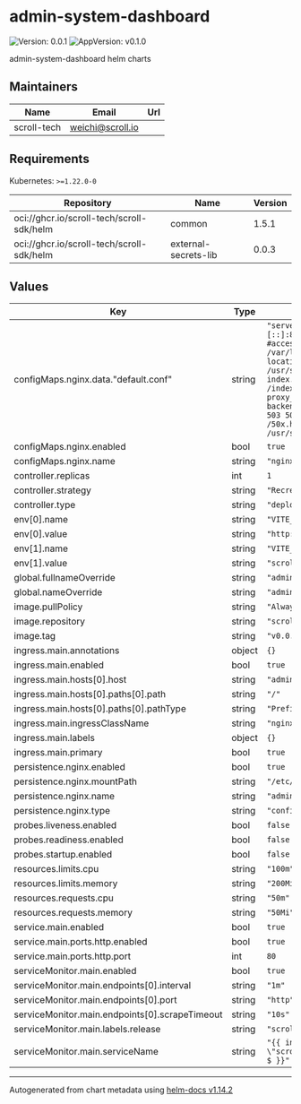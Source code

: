 # admin-system-dashboard

![Version: 0.0.1](https://img.shields.io/badge/Version-0.0.1-informational?style=flat-square) ![AppVersion: v0.1.0](https://img.shields.io/badge/AppVersion-v0.1.0-informational?style=flat-square)

admin-system-dashboard helm charts

## Maintainers

| Name | Email | Url |
| ---- | ------ | --- |
| scroll-tech | <weichi@scroll.io> |  |

## Requirements

Kubernetes: `>=1.22.0-0`

| Repository | Name | Version |
|------------|------|---------|
| oci://ghcr.io/scroll-tech/scroll-sdk/helm | common | 1.5.1 |
| oci://ghcr.io/scroll-tech/scroll-sdk/helm | external-secrets-lib | 0.0.3 |

## Values

| Key | Type | Default | Description |
|-----|------|---------|-------------|
| configMaps.nginx.data."default.conf" | string | `"server {\n  listen       80;\n  listen  [::]:80;\n  server_name  localhost;\n  #access_log  /var/log/nginx/host.access.log  main;\n  location / {\n    root   /usr/share/nginx/html;\n    index  index.html index.htm;\n    try_files $uri /index.html;\n  }\n  location /api {\n    proxy_pass http://admin-system-backend:8080;\n  }\n  error_page   500 502 503 504  /50x.html;\n  location = /50x.html {\n    root   /usr/share/nginx/html;\n  }\n}\n"` |  |
| configMaps.nginx.enabled | bool | `true` |  |
| configMaps.nginx.name | string | `"nginx"` |  |
| controller.replicas | int | `1` |  |
| controller.strategy | string | `"Recreate"` |  |
| controller.type | string | `"deployment"` |  |
| env[0].name | string | `"VITE_BASE_REST_URL"` |  |
| env[0].value | string | `"http://admin-system-backend:8080/api/v1"` |  |
| env[1].name | string | `"VITE_SCROLL_ENVIRONMENT"` |  |
| env[1].value | string | `"scroll-sdk"` |  |
| global.fullnameOverride | string | `"admin-system-dashboard"` |  |
| global.nameOverride | string | `"admin-system-dashboard"` |  |
| image.pullPolicy | string | `"Always"` |  |
| image.repository | string | `"scrolltech/admin-dashboard"` |  |
| image.tag | string | `"v0.0.19"` |  |
| ingress.main.annotations | object | `{}` |  |
| ingress.main.enabled | bool | `true` |  |
| ingress.main.hosts[0].host | string | `"admin-system-dashboard.scrollsdk"` |  |
| ingress.main.hosts[0].paths[0].path | string | `"/"` |  |
| ingress.main.hosts[0].paths[0].pathType | string | `"Prefix"` |  |
| ingress.main.ingressClassName | string | `"nginx"` |  |
| ingress.main.labels | object | `{}` |  |
| ingress.main.primary | bool | `true` |  |
| persistence.nginx.enabled | bool | `true` |  |
| persistence.nginx.mountPath | string | `"/etc/nginx/conf.d"` |  |
| persistence.nginx.name | string | `"admin-system-dashboard-nginx"` |  |
| persistence.nginx.type | string | `"configMap"` |  |
| probes.liveness.enabled | bool | `false` |  |
| probes.readiness.enabled | bool | `false` |  |
| probes.startup.enabled | bool | `false` |  |
| resources.limits.cpu | string | `"100m"` |  |
| resources.limits.memory | string | `"200Mi"` |  |
| resources.requests.cpu | string | `"50m"` |  |
| resources.requests.memory | string | `"50Mi"` |  |
| service.main.enabled | bool | `true` |  |
| service.main.ports.http.enabled | bool | `true` |  |
| service.main.ports.http.port | int | `80` |  |
| serviceMonitor.main.enabled | bool | `true` |  |
| serviceMonitor.main.endpoints[0].interval | string | `"1m"` |  |
| serviceMonitor.main.endpoints[0].port | string | `"http"` |  |
| serviceMonitor.main.endpoints[0].scrapeTimeout | string | `"10s"` |  |
| serviceMonitor.main.labels.release | string | `"scroll-stack"` |  |
| serviceMonitor.main.serviceName | string | `"{{ include \"scroll.common.lib.chart.names.fullname\" $ }}"` |  |

----------------------------------------------
Autogenerated from chart metadata using [helm-docs v1.14.2](https://github.com/norwoodj/helm-docs/releases/v1.14.2)
